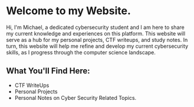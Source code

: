 # Welcome to my Website.
Hi,
I'm Michael, a dedicated cybersecurity student and I am here to share my current knowledge and experiences on this platform. This website will serve as a hub for my personal projects, CTF writeups, and study notes. In turn, this website will help me refine and develop my current cybersecurity skills, as I progress through the computer science landscape.

## What You'll Find Here:
- CTF WriteUps
- Personal Projects
- Personal Notes on Cyber Security Related Topics.
